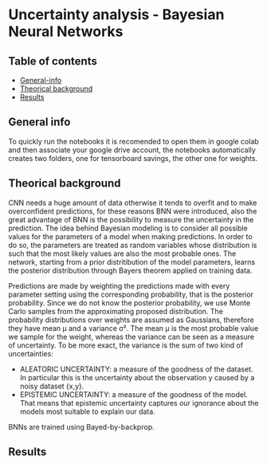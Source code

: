 # Uncertainty analysis - Bayesian Neural Networks

## Table of contents
* [General-info](#general-info)
* [Theorical background](#theorical-background)
* [Results](#Results)

## General info
To quickly run the notebooks it is recomended to open them in google colab and then associate your google drive account, the notebooks automatically creates two folders, one for tensorboard savings, the other one for weights.

## Theorical background
CNN needs a huge amount of data otherwise it tends to overfit and to make overconfident predictions, for these reasons BNN were introduced, also the great advantage of BNN is the possibility to measure the uncertainty in the prediction. The idea behind Bayesian modeling is to consider all possible values for the parameters of a model when making predictions. In order to do so, the parameters are treated as random variables whose distribution is such that the most likely values are also the most probable ones.
The network, starting from a prior distritibution of the model parameters, learns the posterior distribution through Bayers theorem applied on training data.

Predictions are made by weighting the predictions made with every parameter setting using the corresponding probability, that is the posterior probability. Since we do not know the posterior probability, we use Monte Carlo samples from the approximating proposed distribution.
The probability distributions over weights are assumed as Gaussians, therefore they have mean μ and a variance σ². The mean μ is the most probable value we sample for the weight, whereas the variance can be seen as a measure of uncertainty. To be more exact, the variance is the sum of two kind of uncertainties: 
-	ALEATORIC UNCERTAINTY: a measure of the goodness of the dataset. In particular this is the uncertainty about the observation y caused by a noisy dataset {x,y}.
-	EPISTEMIC UNCERTAINTY: a measure of the goodness of the model. That means that epistemic uncertainty captures our ignorance about the models most suitable to explain our data.

BNNs are trained using Bayed-by-backprop.

## Results

